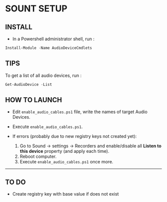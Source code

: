 # SOUNT SETUP

## INSTALL

- In a Powershell administrator shell, run :

```powershell
Install-Module -Name AudioDeviceCmdlets
```

## TIPS

To get a list of all audio devices, run :

```powershell
Get-AudioDevice -List
```

## HOW TO LAUNCH

- Edit `enable_audio_cables.ps1` file, write the names of target Audio Devices.

- Execute `enable_audio_cables.ps1`.

- If errors (probably due to new registry keys not created yet):
    1) Go to Sound -> settings -> Recorders and enable/disable all **Listen to this device** property (and apply each time).
    2) Reboot computer.
    3) Execute `enable_audio_cables.ps1` once more.

---

## TO DO

- Create registry key with base value if does not exist
